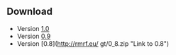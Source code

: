 ## Download

- Version [1.0][2]
- Version [0.9][1]
- Version [0.8](http://rmrf.eu/
gt/0_8.zip "Link to 0.8")

[1]: http://rmrf.eu/gt/0_9.zip "Link to 0.9"
[2]: http://rmrf.eu/gt/1_0.zip "Link to 1.0"
